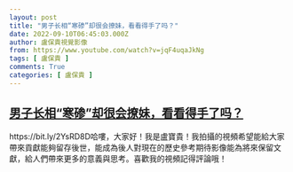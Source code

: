 ```yaml
---
layout: post
title: "男子长相“寒碜”却很会撩妹，看看得手了吗？"
date: 2022-09-10T06:45:03.000Z
author: 盧保貴視覺影像
from: https://www.youtube.com/watch?v=jqF4uqaJkNg
tags: [ 盧保貴 ]
comments: True
categories: [ 盧保貴 ]
---
```

<!--1662792303000-->
[男子长相“寒碜”却很会撩妹，看看得手了吗？](https://www.youtube.com/watch?v=jqF4uqaJkNg)
------

<div>
https://bit.ly/2YsRD8D哈嘍，大家好！我是盧寶貴！我拍攝的視頻希望能給大家帶來貢獻能夠留存後世，能成為後人對現在的歷史參考期待影像能為將來保留文獻，給人們帶來更多的意義與思考。喜歡我的視頻記得評論哦！
</div>
